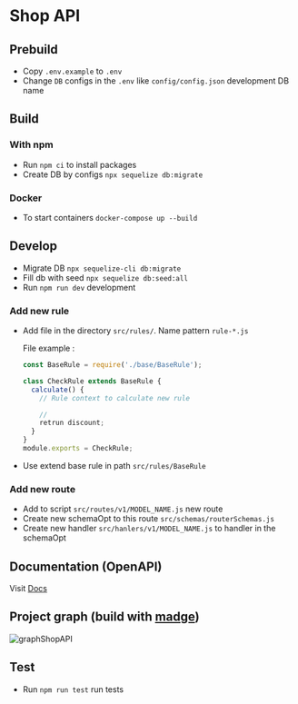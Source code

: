 # Shop API

## Prebuild

- Copy `.env.example` to `.env`
- Change `DB` configs in the `.env` like `config/config.json` development DB name

## Build

### With npm

- Run `npm ci` to install packages
- Create DB by configs `npx sequelize db:migrate`

### Docker

- To start containers `docker-compose up --build`

## Develop

- Migrate DB `npx sequelize-cli db:migrate`
- Fill db with seed `npx sequelize db:seed:all`
- Run `npm run dev` development

### Add new rule

- Add file in the directory `src/rules/`. Name pattern `rule-*.js`

    File example :
    ```javascript 
    const BaseRule = require('./base/BaseRule');
    
    class CheckRule extends BaseRule {
      calculate() {
        // Rule context to calculate new rule
  
        // 
        retrun discount;
      }
    }
    module.exports = CheckRule;
  ```
- Use extend base rule in path `src/rules/BaseRule`


### Add new route

- Add to script `src/routes/v1/MODEL_NAME.js` new route
- Create new schemaOpt to this route `src/schemas/routerSchemas.js`
- Create new handler `src/hanlers/v1/MODEL_NAME.js` to handler in the schemaOpt

## Documentation (OpenAPI)

Visit [Docs](http://localhost:3000/docs)

## Project graph (build with [madge](https://www.npmjs.com/package/madge))

![graphShopAPI](./graph.svg)

## Test

- Run `npm run test` run tests
